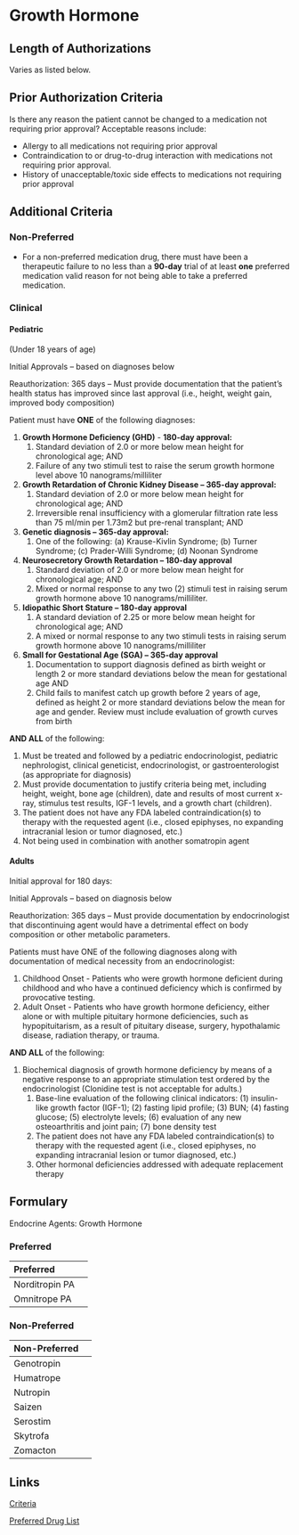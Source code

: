 # Growth Hormone

## Length of Authorizations

Varies as listed below.

## Prior Authorization Criteria

Is there any reason the patient cannot be changed to a medication not requiring prior approval? Acceptable reasons include:

-   Allergy to all medications not requiring prior approval
-   Contraindication to or drug-to-drug interaction with medications not requiring prior approval.
-   History of unacceptable/toxic side effects to medications not requiring prior approval

## Additional Criteria

### Non-Preferred

-   For a non-preferred medication drug, there must have been a therapeutic failure to no less than a **90-day** trial of at least **one** preferred medication valid reason for not being able to take a preferred medication.

### Clinical

#### Pediatric

(Under 18 years of age)

Initial Approvals – based on diagnoses below

Reauthorization: 365 days – Must provide documentation that the patient’s health status has improved since last approval (i.e., height, weight gain, improved body composition)

Patient must have **ONE** of the following diagnoses:

1.  **Growth Hormone Deficiency (GHD)** - **180-day approval:**
    1.  Standard deviation of 2.0 or more below mean height for chronological age; AND
    2.  Failure of any two stimuli test to raise the serum growth hormone level above 10 nanograms/milliliter
2.  **Growth Retardation of Chronic Kidney Disease – 365-day approval:**
    1.  Standard deviation of 2.0 or more below mean height for chronological age; AND
    2.  Irreversible renal insufficiency with a glomerular filtration rate less than 75 ml/min per 1.73m2 but pre-renal transplant; AND
3.  **Genetic diagnosis – 365-day approval:**
    1.  One of the following: (a) Krause-Kivlin Syndrome; (b) Turner Syndrome; (c) Prader-Willi Syndrome; (d) Noonan Syndrome
4.  **Neurosecretory Growth Retardation – 180-day approval**
    1.  Standard deviation of 2.0 or more below mean height for chronological age; AND
    2.  Mixed or normal response to any two (2) stimuli test in raising serum growth hormone above 10 nanograms/milliliter.
5.  **Idiopathic Short Stature – 180-day approval**
    1.  A standard deviation of 2.25 or more below mean height for chronological age; AND
    2.  A mixed or normal response to any two stimuli tests in raising serum growth hormone above 10 nanograms/milliliter
6.  **Small for Gestational Age (SGA) – 365-day approval**
    1.  Documentation to support diagnosis defined as birth weight or length 2 or more standard deviations below the mean for gestational age AND
    2.  Child fails to manifest catch up growth before 2 years of age, defined as height 2 or more standard deviations below the mean for age and gender. Review must include evaluation of growth curves from birth

**AND ALL** of the following:

1.  Must be treated and followed by a pediatric endocrinologist, pediatric nephrologist, clinical geneticist, endocrinologist, or gastroenterologist (as appropriate for diagnosis)
2.  Must provide documentation to justify criteria being met, including height, weight, bone age (children), date and results of most current x-ray, stimulus test results, IGF-1 levels, and a growth chart (children).
3.  The patient does not have any FDA labeled contraindication(s) to therapy with the requested agent (i.e., closed epiphyses, no expanding intracranial lesion or tumor diagnosed, etc.)
4.  Not being used in combination with another somatropin agent

#### Adults
 
Initial approval for 180 days:

Initial Approvals – based on diagnosis below

Reauthorization: 365 days – Must provide documentation by endocrinologist that discontinuing agent would have a detrimental effect on body composition or other metabolic parameters.

Patients must have ONE of the following diagnoses along with documentation of medical necessity from an endocrinologist:

1.  Childhood Onset - Patients who were growth hormone deficient during childhood and who have a continued deficiency which is confirmed by provocative testing.
2.  Adult Onset - Patients who have growth hormone deficiency, either alone or with multiple pituitary hormone deficiencies, such as hypopituitarism, as a result of pituitary disease, surgery, hypothalamic disease, radiation therapy, or trauma.

**AND ALL** of the following:

1.  Biochemical diagnosis of growth hormone deficiency by means of a negative response to an appropriate stimulation test ordered by the endocrinologist (Clonidine test is not acceptable for adults.)
    1.  Base-line evaluation of the following clinical indicators: (1) insulin-like growth factor (IGF-1); (2) fasting lipid profile; (3) BUN; (4) fasting glucose; (5) electrolyte levels; (6) evaluation of any new osteoarthritis and joint pain; (7) bone density test
    2.  The patient does not have any FDA labeled contraindication(s) to therapy with the requested agent (i.e., closed epiphyses, no expanding intracranial lesion or tumor diagnosed, etc.)
    3.  Other hormonal deficiencies addressed with adequate replacement therapy

## Formulary

Endocrine Agents: Growth Hormone

### Preferred

| Preferred      |      |
| :------------- | ---: |
| Norditropin PA |      |
| Omnitrope PA   |      |

### Non-Preferred

| Non-Preferred |      |
| :------------ | ---: |
| Genotropin    |      |
| Humatrope     |      |
| Nutropin      |      |
| Saizen        |      |
| Serostim      |      |
| Skytrofa      |      |
| Zomacton      |      |

## Links

[Criteria](https://pharmacy.medicaid.ohio.gov/sites/default/files/20220415_UPDL_Criteria_FINAL_.pdf#page=53)

[Preferred Drug List](https://pharmacy.medicaid.ohio.gov/sites/default/files/20220701_UPDL_FINAL.pdf#page=21)